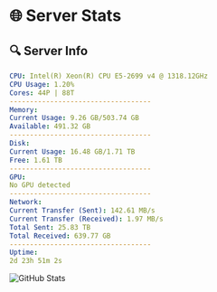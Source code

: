 # 🌐 Server Stats
## 🔍 Server Info
```yaml
CPU: Intel(R) Xeon(R) CPU E5-2699 v4 @ 1318.12GHz
CPU Usage: 1.20%
Cores: 44P | 88T
-----------------------------------
Memory:
Current Usage: 9.26 GB/503.74 GB
Available: 491.32 GB
-----------------------------------
Disk:
Current Usage: 16.48 GB/1.71 TB
Free: 1.61 TB
-----------------------------------
GPU:
No GPU detected
-----------------------------------
Network:
Current Transfer (Sent): 142.61 MB/s
Current Transfer (Received): 1.97 MB/s
Total Sent: 25.83 TB
Total Received: 639.77 GB
-----------------------------------
Uptime:
2d 23h 51m 2s
```
![GitHub Stats](https://img.shields.io/badge/Updated-2025-02-10_22:34:20-blue)